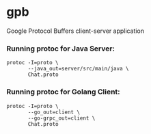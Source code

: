 # gpb
Google Protocol Buffers client-server application

### Running protoc for Java Server:
```shell
protoc -I=proto \
       --java_out=server/src/main/java \
       Chat.proto
```

### Running protoc for Golang Client:
```shell
protoc -I=proto \
       --go_out=client \
       --go-grpc_out=client \
       Chat.proto
```